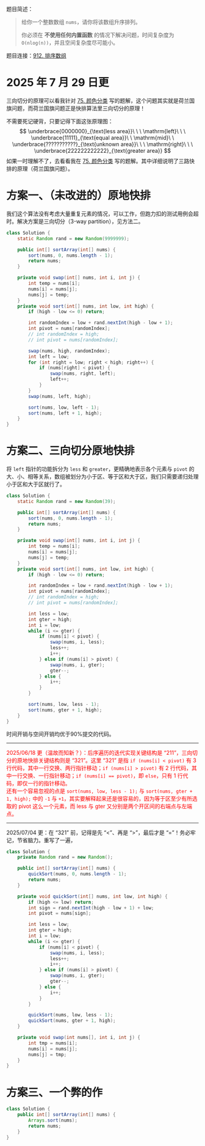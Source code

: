 题目简述：

> 给你一个整数数组 `nums`，请你将该数组升序排列。
>
> 你必须在 **不使用任何内置函数** 的情况下解决问题，时间复杂度为 `O(nlog(n))`，并且空间复杂度尽可能小。

题目连接：[912. 排序数组](https://leetcode.cn/problems/sort-an-array/)

# 2025 年 7 月 29 日更

三向切分的原理可以看我针对 [75. 颜色分类](https://leetcode.cn/problems/sort-colors/) 写的题解，这个问题其实就是荷兰国旗问题，而荷兰国旗问题正是快排算法里三向切分的原理！

不需要死记硬背，只要记得下面这张原理图：
$$
\underbrace{0000000}_{\text{less area}}\ \ \ \mathrm{left}\ \ \ \underbrace{11111}_{\text{equal area}}\ \ \mathrm{mid}\ \ \underbrace{???????????}_{\text{unknown area}}\ \ \ \mathrm{right}\ \ \ \underbrace{222222222222}_{\text{greater area}}
$$
如果一时理解不了，去看看我在 [75. 颜色分类](https://leetcode.cn/problems/sort-colors/) 写的题解。其中详细说明了三路快排的原理（荷兰国旗问题）。

# 方案一、（未改进的）原地快排

我们这个算法没有考虑大量重复元素的情况，可以工作，但跑力扣的测试用例会超时。解决方案是三向切分（3-way partition），见方法二。

```java
class Solution {
    static Random rand = new Random(9999999);

    public int[] sortArray(int[] nums) {
        sort(nums, 0, nums.length - 1);
        return nums;
    }

    private void swap(int[] nums, int i, int j) {
        int temp = nums[i];
        nums[i] = nums[j];
        nums[j] = temp;
    }
    private void sort(int[] nums, int low, int high) {
        if (high - low <= 0) return;

        int randomIndex = low + rand.nextInt(high - low + 1);
        int pivot = nums[randomIndex];
        // int randomIndex = high;
        // int pivot = nums[randomIndex];

        swap(nums, high, randomIndex);
        int left = low;
        for (int right = low; right < high; right++) {
            if (nums[right] < pivot) {
                swap(nums, right, left);
                left++;
            }
        }
        swap(nums, left, high);

        sort(nums, low, left - 1);
        sort(nums, left + 1, high);
    }
}
```

# 方案二、三向切分原地快排

将 `left` 指针的功能拆分为 `less` 和 `greater`，更精确地表示各个元素与 `pivot` 的大、小、相等关系，数组被划分为小于区、等于区和大于区，我们只需要递归处理小于区和大于区就行了。

```java
class Solution {
    static Random rand = new Random(39);

    public int[] sortArray(int[] nums) {
        sort(nums, 0, nums.length - 1);
        return nums;
    }

    private void swap(int[] nums, int i, int j) {
        int temp = nums[i];
        nums[i] = nums[j];
        nums[j] = temp;
    }
    private void sort(int[] nums, int low, int high) {
        if (high - low <= 0) return;

        int randomIndex = low + rand.nextInt(high - low + 1);
        int pivot = nums[randomIndex];
        // int randomIndex = high;
        // int pivot = nums[randomIndex];

        int less = low;
        int gter = high;
        int i = low;
        while (i <= gter) {
            if (nums[i] < pivot) {
                swap(nums, i, less);
                less++;
                i++;
            } else if (nums[i] > pivot) {
                swap(nums, i, gter);
                gter--;
            } else {
                i++;
            }
        }

        sort(nums, low, less - 1);
        sort(nums, gter + 1, high);
    }
}
```

时间开销与空间开销均优于90%提交的代码。

---

<span style="color: red">2025/06/18 更（温故而知新？）：后序遍历的迭代实现关键结构是 “211”，三向切分的原地快排关键结构则是 “321”。这里 “321” 是指 `if (nums[i] < pivot)` 有 3 行代码，其中一行交换、两行指针移动；`if (nums[i] > pivot)` 有 2 行代码，其中一行交换、一行指针移动；`if (nums[i] == pivot)`，即 `else`，只有 1 行代码，即仅一行的指针移动。</span><br><span style="color: red">还有一个容易忽视的点是 `sort(nums, low, less - 1);` 与 `sort(nums, gter + 1, high);` 中的 `-1` 与 `+1`，其实要解释起来还是很容易的，因为等于区至少有所选取的 pivot 这么一个元素，而 less 与 gter 又分别是两个开区间的右端点与左端点。</span>

---

2025/07/04 更：在 “321” 前，记得是先 “<”、再是 “>”，最后才是 “=”！务必牢记，节省脑力。重写了一遍，

```java
class Solution {
    private Random rand = new Random();

    public int[] sortArray(int[] nums) {
        quickSort(nums, 0, nums.length - 1);
        return nums;
    }

    private void quickSort(int[] nums, int low, int high) {
        if (high <= low) return;
        int sign = rand.nextInt(high - low + 1) + low;
        int pivot = nums[sign];

        int less = low;
        int gter = high;
        int i = low;
        while (i <= gter) {
            if (nums[i] < pivot) {
                swap(nums, i, less);
                less++;
                i++;
            } else if (nums[i] > pivot) {
                swap(nums, i, gter);
                gter--;
            } else {
                i++;
            }
        }

        quickSort(nums, low, less - 1);
        quickSort(nums, gter + 1, high);
    }

    private void swap(int nums[], int i, int j) {
        int tmp = nums[i];
        nums[i] = nums[j];
        nums[j] = tmp;
    }
}
```

# 方案三、一个弊的作

```java
class Solution {
    public int[] sortArray(int[] nums) {
        Arrays.sort(nums);
        return nums;
    }
}
```

